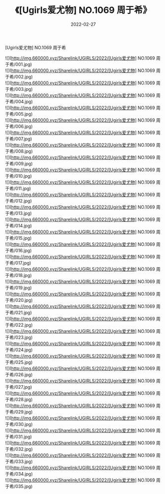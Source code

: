 ﻿---
layout: post
title:  《[Ugirls爱尤物] NO.1069 周于希》
date:   2022-02-27
img: http://img.660000.xyz/Sharelink/UGIRLS/2022/[Ugirls爱尤物] NO.1069 周于希/000.jpg
categories: [美女, 清纯, 唯美]
---

[Ugirls爱尤物] NO.1069 周于希

 ![](http://img.660000.xyz/Sharelink/UGIRLS/2022/[Ugirls爱尤物] NO.1069 周于希/001.jpg) <br>![](http://img.660000.xyz/Sharelink/UGIRLS/2022/[Ugirls爱尤物] NO.1069 周于希/002.jpg) <br>![](http://img.660000.xyz/Sharelink/UGIRLS/2022/[Ugirls爱尤物] NO.1069 周于希/003.jpg) <br>![](http://img.660000.xyz/Sharelink/UGIRLS/2022/[Ugirls爱尤物] NO.1069 周于希/004.jpg) <br>![](http://img.660000.xyz/Sharelink/UGIRLS/2022/[Ugirls爱尤物] NO.1069 周于希/005.jpg) <br>![](http://img.660000.xyz/Sharelink/UGIRLS/2022/[Ugirls爱尤物] NO.1069 周于希/006.jpg) <br>![](http://img.660000.xyz/Sharelink/UGIRLS/2022/[Ugirls爱尤物] NO.1069 周于希/007.jpg) <br>![](http://img.660000.xyz/Sharelink/UGIRLS/2022/[Ugirls爱尤物] NO.1069 周于希/008.jpg) <br>![](http://img.660000.xyz/Sharelink/UGIRLS/2022/[Ugirls爱尤物] NO.1069 周于希/009.jpg) <br>![](http://img.660000.xyz/Sharelink/UGIRLS/2022/[Ugirls爱尤物] NO.1069 周于希/010.jpg) <br>![](http://img.660000.xyz/Sharelink/UGIRLS/2022/[Ugirls爱尤物] NO.1069 周于希/011.jpg) <br>![](http://img.660000.xyz/Sharelink/UGIRLS/2022/[Ugirls爱尤物] NO.1069 周于希/012.jpg) <br>![](http://img.660000.xyz/Sharelink/UGIRLS/2022/[Ugirls爱尤物] NO.1069 周于希/013.jpg) <br>![](http://img.660000.xyz/Sharelink/UGIRLS/2022/[Ugirls爱尤物] NO.1069 周于希/014.jpg) <br>![](http://img.660000.xyz/Sharelink/UGIRLS/2022/[Ugirls爱尤物] NO.1069 周于希/015.jpg) <br>![](http://img.660000.xyz/Sharelink/UGIRLS/2022/[Ugirls爱尤物] NO.1069 周于希/016.jpg) <br>![](http://img.660000.xyz/Sharelink/UGIRLS/2022/[Ugirls爱尤物] NO.1069 周于希/017.jpg) <br>![](http://img.660000.xyz/Sharelink/UGIRLS/2022/[Ugirls爱尤物] NO.1069 周于希/018.jpg) <br>![](http://img.660000.xyz/Sharelink/UGIRLS/2022/[Ugirls爱尤物] NO.1069 周于希/019.jpg) <br>![](http://img.660000.xyz/Sharelink/UGIRLS/2022/[Ugirls爱尤物] NO.1069 周于希/020.jpg) <br>![](http://img.660000.xyz/Sharelink/UGIRLS/2022/[Ugirls爱尤物] NO.1069 周于希/021.jpg) <br>![](http://img.660000.xyz/Sharelink/UGIRLS/2022/[Ugirls爱尤物] NO.1069 周于希/022.jpg) <br>![](http://img.660000.xyz/Sharelink/UGIRLS/2022/[Ugirls爱尤物] NO.1069 周于希/023.jpg) <br>![](http://img.660000.xyz/Sharelink/UGIRLS/2022/[Ugirls爱尤物] NO.1069 周于希/024.jpg) <br>![](http://img.660000.xyz/Sharelink/UGIRLS/2022/[Ugirls爱尤物] NO.1069 周于希/025.jpg) <br>![](http://img.660000.xyz/Sharelink/UGIRLS/2022/[Ugirls爱尤物] NO.1069 周于希/026.jpg) <br>![](http://img.660000.xyz/Sharelink/UGIRLS/2022/[Ugirls爱尤物] NO.1069 周于希/027.jpg) <br>![](http://img.660000.xyz/Sharelink/UGIRLS/2022/[Ugirls爱尤物] NO.1069 周于希/028.jpg) <br>![](http://img.660000.xyz/Sharelink/UGIRLS/2022/[Ugirls爱尤物] NO.1069 周于希/029.jpg) <br>![](http://img.660000.xyz/Sharelink/UGIRLS/2022/[Ugirls爱尤物] NO.1069 周于希/030.jpg) <br>![](http://img.660000.xyz/Sharelink/UGIRLS/2022/[Ugirls爱尤物] NO.1069 周于希/031.jpg) <br>![](http://img.660000.xyz/Sharelink/UGIRLS/2022/[Ugirls爱尤物] NO.1069 周于希/032.jpg) <br>![](http://img.660000.xyz/Sharelink/UGIRLS/2022/[Ugirls爱尤物] NO.1069 周于希/033.jpg) <br>![](http://img.660000.xyz/Sharelink/UGIRLS/2022/[Ugirls爱尤物] NO.1069 周于希/034.jpg) <br>![](http://img.660000.xyz/Sharelink/UGIRLS/2022/[Ugirls爱尤物] NO.1069 周于希/035.jpg) <br>